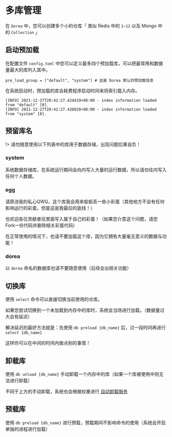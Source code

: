 # 多库管理

在 `Dorea` 中，您可以创建多个小的仓库「 类似 Redis 中的 `1~12` 以及 Mongo 中的 `Collection` 」

## 启动预加载

在配置文件 `config.toml` 中您可以定义最多四个预加载库，可以把最常用和数据量最大的库列入其中。

```
pre_load_group = ["default", "system"] # 这是 Dorea 默认的预加载信息
```

在系统启动时，预加载的库会耗费程序启动时间来将索引载入内存。

```
[INFO] 2021-12-27T20:42:27.424419+08:00 - index information loaded from "default" [0].
[INFO] 2021-12-27T20:42:27.426828+08:00 - index information loaded from "system" [0].
```

## 预留库名

!> 请勿随意使用以下列表中的库用于数据存储，出现问题后果自负！

### system

系统数据存储库，在系统运行期间会向内写入大量的运行数据，所以请勿往内写入任何个人数据。

### egg

请原谅我的私心QWQ，这个库我会用来偷偷丢一些小彩蛋（其他地方不会有任何影响运行的彩蛋，但是这是我最后的底线！）

也欢迎各位贡献者往里面写入属于自己的彩蛋！（如果您介意这个问题，请您Fork一份代码并删除相关彩蛋代码）

在正常使用的情况下，也请不要加载这个库，因为它拥有大量毫无意义的数据与功能！


### dorea

以 `dorea` 命名的数据库也请不要随意使用（后续会出相关功能）

## 切换库

使用 `select` 命令可以直接切换当前使用的仓库。

如果您尝试切换到一个未加载到内存中的库时，系统会当场进行加载。（数据量过大会有延迟）

解决延迟的最好方法就是：先使用 `db preload {db_name}` 后，过一段时间再进行 `select {db_name}`

这样你可以在中间的时间内做点别的事情！

## 卸载库

使用 `db unload {db_name}` 手动卸载一个内存中的库（如果一个库被使用中则无法进行卸载）

不同于上方的手动卸载，系统也会根据权重进行 [自动卸载服务](https://mrxzx.info/2021/12/23/dorea-design-doc/#索引淘汰机制)

## 预载库

使用 `db preload {db_name}` 进行预载，预载期间不影响命令的使用（系统会开启单独的进程进行加载）